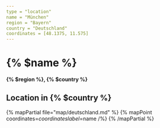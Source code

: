 ```yaml
---
type = "location"
name = "München"
region = "Bayern"
country = "Deutschland"
coordinates = [48.1375, 11.575]
---
```


# {% $name %}

**{% $region %}, {% $country %}**

## Location in {% $country %}

{% mapPartial file="map/deutschland.md" %}
  {% mapPoint coordinates=$coordinates label=$name /%}
{% /mapPartial %}
